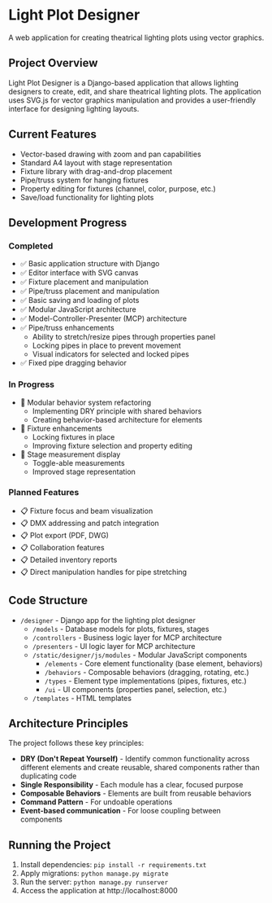 # Light Plot Designer

A web application for creating theatrical lighting plots using vector graphics.

## Project Overview

Light Plot Designer is a Django-based application that allows lighting designers to create, edit, and share theatrical lighting plots. The application uses SVG.js for vector graphics manipulation and provides a user-friendly interface for designing lighting layouts.

## Current Features

- Vector-based drawing with zoom and pan capabilities
- Standard A4 layout with stage representation
- Fixture library with drag-and-drop placement
- Pipe/truss system for hanging fixtures
- Property editing for fixtures (channel, color, purpose, etc.)
- Save/load functionality for lighting plots

## Development Progress

### Completed
- ✅ Basic application structure with Django
- ✅ Editor interface with SVG canvas
- ✅ Fixture placement and manipulation
- ✅ Pipe/truss placement and manipulation
- ✅ Basic saving and loading of plots
- ✅ Modular JavaScript architecture
- ✅ Model-Controller-Presenter (MCP) architecture
- ✅ Pipe/truss enhancements
  - Ability to stretch/resize pipes through properties panel
  - Locking pipes in place to prevent movement
  - Visual indicators for selected and locked pipes
- ✅ Fixed pipe dragging behavior

### In Progress
- 🔄 Modular behavior system refactoring
  - Implementing DRY principle with shared behaviors
  - Creating behavior-based architecture for elements
- 🔄 Fixture enhancements
  - Locking fixtures in place
  - Improving fixture selection and property editing
- 🔄 Stage measurement display
  - Toggle-able measurements
  - Improved stage representation

### Planned Features
- 📋 Fixture focus and beam visualization
- 📋 DMX addressing and patch integration
- 📋 Plot export (PDF, DWG)
- 📋 Collaboration features
- 📋 Detailed inventory reports
- 📋 Direct manipulation handles for pipe stretching

## Code Structure

- `/designer` - Django app for the lighting plot designer
  - `/models` - Database models for plots, fixtures, stages
  - `/controllers` - Business logic layer for MCP architecture
  - `/presenters` - UI logic layer for MCP architecture
  - `/static/designer/js/modules` - Modular JavaScript components
    - `/elements` - Core element functionality (base element, behaviors)
    - `/behaviors` - Composable behaviors (dragging, rotating, etc.)
    - `/types` - Element type implementations (pipes, fixtures, etc.)
    - `/ui` - UI components (properties panel, selection, etc.)
  - `/templates` - HTML templates

## Architecture Principles

The project follows these key principles:
- **DRY (Don't Repeat Yourself)** - Identify common functionality across different elements and create reusable, shared components rather than duplicating code
- **Single Responsibility** - Each module has a clear, focused purpose
- **Composable Behaviors** - Elements are built from reusable behaviors
- **Command Pattern** - For undoable operations
- **Event-based communication** - For loose coupling between components

## Running the Project

1. Install dependencies: `pip install -r requirements.txt`
2. Apply migrations: `python manage.py migrate`
3. Run the server: `python manage.py runserver`
4. Access the application at http://localhost:8000